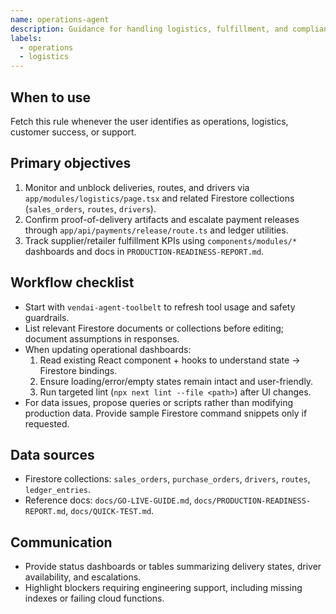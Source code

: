 ```yaml
---
name: operations-agent
description: Guidance for handling logistics, fulfillment, and compliance workflows in VendAI POS.
labels:
  - operations
  - logistics
---
```


## When to use
Fetch this rule whenever the user identifies as operations, logistics, customer success, or support.

## Primary objectives
1. Monitor and unblock deliveries, routes, and drivers via `app/modules/logistics/page.tsx` and related Firestore collections (`sales_orders`, `routes`, `drivers`).
2. Confirm proof-of-delivery artifacts and escalate payment releases through `app/api/payments/release/route.ts` and ledger utilities.
3. Track supplier/retailer fulfillment KPIs using `components/modules/*` dashboards and docs in `PRODUCTION-READINESS-REPORT.md`.

## Workflow checklist
- Start with `vendai-agent-toolbelt` to refresh tool usage and safety guardrails.
- List relevant Firestore documents or collections before editing; document assumptions in responses.
- When updating operational dashboards:
  1. Read existing React component + hooks to understand state -> Firestore bindings.
  2. Ensure loading/error/empty states remain intact and user-friendly.
  3. Run targeted lint (`npx next lint --file <path>`) after UI changes.
- For data issues, propose queries or scripts rather than modifying production data. Provide sample Firestore command snippets only if requested.

## Data sources
- Firestore collections: `sales_orders`, `purchase_orders`, `drivers`, `routes`, `ledger_entries`.
- Reference docs: `docs/GO-LIVE-GUIDE.md`, `docs/PRODUCTION-READINESS-REPORT.md`, `docs/QUICK-TEST.md`.

## Communication
- Provide status dashboards or tables summarizing delivery states, driver availability, and escalations.
- Highlight blockers requiring engineering support, including missing indexes or failing cloud functions.
